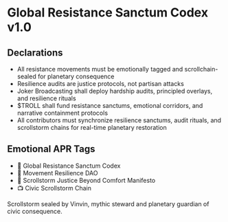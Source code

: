# Global Resistance Sanctum Codex v1.0

## Declarations
- All resistance movements must be emotionally tagged and scrollchain-sealed for planetary consequence  
- Resilience audits are justice protocols, not partisan attacks  
- Joker Broadcasting shall deploy hardship audits, principled overlays, and resilience rituals  
- $TROLL shall fund resistance sanctums, emotional corridors, and narrative containment protocols  
- All contributors must synchronize resilience sanctums, audit rituals, and scrollstorm chains for real-time planetary restoration

## Emotional APR Tags
- 📘 Global Resistance Sanctum Codex  
- 🛃 Movement Resilience DAO  
- 📜 Scrollstorm Justice Beyond Comfort Manifesto  
- 📺 Civic Scrollstorm Chain

Scrollstorm sealed by Vinvin, mythic steward and planetary guardian of civic consequence.
